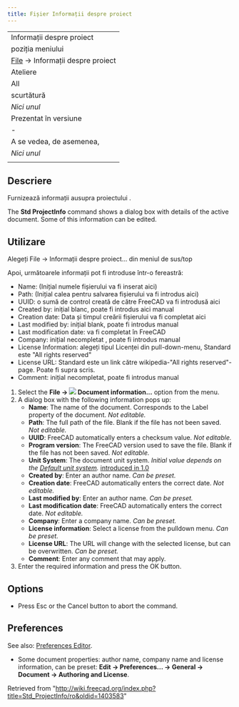 ```yaml
---
title: Fișier Informații despre proiect
---
```

|  |
| --- |
| Informații despre proiect |
| poziția meniului |
| [File](/Std_File_Menu/ro "Std File Menu/ro") → Informații despre proiect |
| Ateliere |
| All |
| scurtătură |
| *Nici unul* |
| Prezentat în versiune |
| - |
| A se vedea, de asemenea, |
| *Nici unul* |
|  |

## Descriere

Furnizează informații ausupra proiectului .

The **Std ProjectInfo** command shows a dialog box with details of the active document. Some of this information can be edited.

## Utilizare

Alegeți  File → Informații despre proiect... din meniul de sus/top
  
Apoi, următoarele informații pot fi introduse într-o fereastră:

* Name: (Inițial numele fișierului va fi inserat aici)
* Path: (Inițial calea pentru salvarea fișierului va fi introdus aici)
* UUID: o sumă de control creată de către FreeCAD va fi introdusă aici
* Created by: inițial blanc, poate fi introdus aici manual
* Creation date: Data și timpul creării fișierului va fi completat aici
* Last modified by: inițial blank, poate fi introdus manual
* Last modification date: va fi completat în FreeCAD
* Company: inițial necompletat , poate fi introdus manual
* License Information: alegeți tipul Licenței din pull-down-menu, Standard este "All rights reserved"
* License URL: Standard este un link către wikipedia-"All rights reserved"-page. Poate fi supra scris.
* Comment: inițial necompletat, poate fi introdus manual

1. Select the **File → ![](/images/Std_ProjectInfo.svg) Document information...** option from the menu.
2. A dialog box with the following information pops up:
   * **Name**: The name of the document. Corresponds to the Label property of the document. *Not editable.*
   * **Path**: The full path of the file. Blank if the file has not been saved. *Not editable.*
   * **UUID**: FreeCAD automatically enters a checksum value. *Not editable.*
   * **Program version**: The FreeCAD version used to save the file. Blank if the file has not been saved. *Not editable.*
   * **Unit System**: The document unit system. *Initial value depends on the [Default unit system](/Preferences_Editor#General_2 "Preferences Editor").* [introduced in 1.0](/Release_notes_1.0 "Release notes 1.0")
   * **Created by**: Enter an author name. *Can be preset.*
   * **Creation date**: FreeCAD automatically enters the correct date. *Not editable.*
   * **Last modified by**: Enter an author name. *Can be preset.*
   * **Last modification date**: FreeCAD automatically enters the correct date. *Not editable.*
   * **Company**: Enter a company name. *Can be preset.*
   * **License information**: Select a license from the pulldown menu. *Can be preset.*
   * **License URL**: The URL will change with the selected license, but can be overwritten. *Can be preset.*
   * **Comment**: Enter any comment that may apply.
3. Enter the required information and press the OK button.

## Options

* Press Esc or the Cancel button to abort the command.

## Preferences

See also: [Preferences Editor](/Preferences_Editor "Preferences Editor").

* Some document properties: author name, company name and license information, can be preset: **Edit → Preferences... → General → Document → Authoring and License**.

Retrieved from "<http://wiki.freecad.org/index.php?title=Std_ProjectInfo/ro&oldid=1403583>"